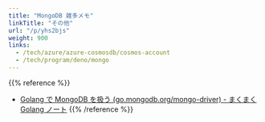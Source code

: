 ```yaml
---
title: "MongoDB 雑多メモ"
linkTitle: "その他"
url: "/p/yhs2bjs"
weight: 900
links:
  - /tech/azure/azure-cosmosdb/cosmos-account
  - /tech/program/deno/mongo
---
```


{{% reference %}}
- [Golang で MongoDB を扱う (go.mongodb.org/mongo-driver) - まくまく Golang ノート](https://maku77.github.io/p/uft7jv9/)
{{% /reference %}}

